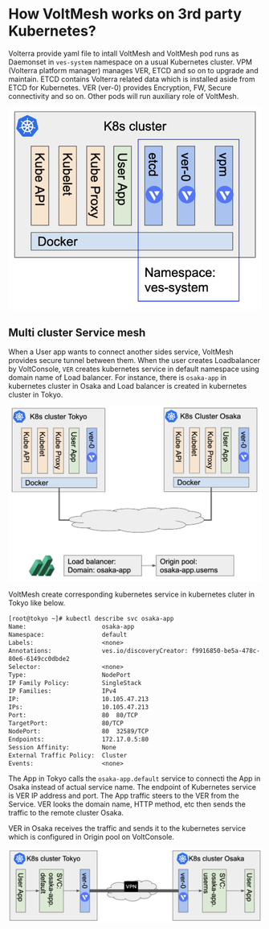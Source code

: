 # How VoltMesh works on 3rd party Kubernetes?

Volterra provide yaml file to intall VoltMesh and VoltMesh pod runs as Daemonset in `ves-system` namespace on a usual Kubernetes cluster.
VPM (Volterra platform manager) manages VER, ETCD and so on to upgrade and maintain. ETCD contains Volterra related data which is installed aside from ETCD for Kubernetes. VER (ver-0) provides Encryption, FW, Secure connectivity and so on. Other pods will run auxiliary role of VoltMesh.

![voltmesh_pod1](./pics/voltmesh_pod1.png)

## Multi cluster Service mesh

When a User app wants to connect another sides service, VoltMesh provides secure tunnel between them.
When the user creates Loadbalancer by VoltConsole, `VER` creates kubernetes service in default namespace using domain name of Load balancer.
For instance, there is `osaka-app` in kubernetes cluster in Osaka and Load balancer is created in kubernetes cluster in Tokyo.

![voltmesh-tky-osk1](./pics/voltmesh-tky-osk1.png)

VoltMesh create corresponding kubernetes service in kubernetes cluter in Tokyo like below.

```
[root@tokyo ~]# kubectl describe svc osaka-app
Name:                     osaka-app
Namespace:                default
Labels:                   <none>
Annotations:              ves.io/discoveryCreator: f9916850-be5a-478c-80e6-6149cc0dbde2
Selector:                 <none>
Type:                     NodePort
IP Family Policy:         SingleStack
IP Families:              IPv4
IP:                       10.105.47.213
IPs:                      10.105.47.213
Port:                     80  80/TCP
TargetPort:               80/TCP
NodePort:                 80  32589/TCP
Endpoints:                172.17.0.5:80
Session Affinity:         None
External Traffic Policy:  Cluster
Events:                   <none>
```

The App in Tokyo calls the `osaka-app.default` service to connecti the App in Osaka instead of actual service name. The endpoint of Kubernetes service is VER IP address and port. The App traffic steers to the VER from the Service.
VER looks the domain name, HTTP method, etc then sends the traffic to the remote cluster Osaka.

VER in Osaka receives the traffic and sends it to the kubernetes service which is configured in Origin pool on VoltConsole.

![voltmesh-tky-osk2](./pics/voltmesh-tky-osk2.png)